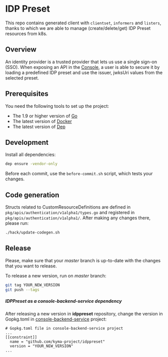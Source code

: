# IDP Preset

This repo contains generated client with `clientset`, `informers` and `listers`, thanks to which we are able to manage (create/delete/get) IDP Preset resources from k8s.

## Overview

An identity provider is a trusted provider that lets us use a single sign-on (SSO).
When exposing an API in the [Console](https://github.com/kyma-project/console/tree/master/core), a user is able to secure it by loading a predefined IDP preset and use the issuer, jwksUri values from the selected preset.

## Prerequisites

You need the following tools to set up the project:
* The 1.9 or higher version of [Go](https://golang.org/dl/)
* The latest version of [Docker](https://www.docker.com/)
* The latest version of [Dep](https://github.com/golang/dep)

## Development

Install all dependencies:
```bash
dep ensure -vendor-only
```

Before each commit, use the `before-commit.sh` script, which tests your changes.

## Code generation

Structs related to CustomResourceDefinitions are defined in `pkg/apis/authentication/v1alpha1/types.go` and registered in `pkg/apis/authentication/v1alpha1/`. After making any changes there, please run:
```bash
./hack/update-codegen.sh
```

## Release

Please, make sure that your _master_ branch is up-to-date with the changes that you want to release.

To release a new version, run on _master_ branch:
```bash
git tag YOUR_NEW_VERSION
git push --tags
```

##### IDPPreset as a console-backend-service dependency

After releasing a new version in **idppreset** repository, change the version in Gopkg.toml in [console-backend-service](../console-backend-service) project:
```
# Gopkg.toml file in console-backend-service project
...
[[constraint]]
  name = "github.com/kyma-project/idppreset"
  version = "YOUR_NEW_VERSION"
...
```
